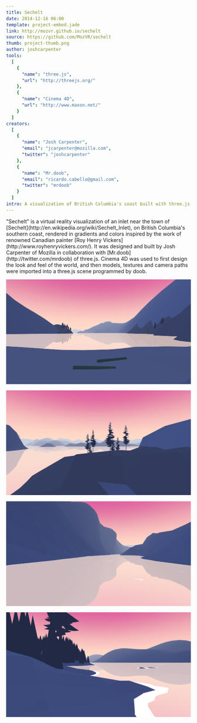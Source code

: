 ```yaml
---
title: Sechelt
date: 2014-12-16 06:00
template: project-embed.jade
link: http://mozvr.github.io/sechelt
source: https://github.com/MozVR/sechelt
thumb: project-thumb.png
author: joshcarpenter
tools:
  [
    {
      "name": "three.js",
      "url": "http://threejs.org/"
    },
    {
      "name": "Cinema 4D",
      "url": "http://www.maxon.net/"
    }
  ]
creators:
  [
    {
      "name": "Josh Carpenter",
      "email": "jcarpenter@mozilla.com",
      "twitter": "joshcarpenter"
    },
    {
      "name": "Mr.doob",
      "email": "ricardo.cabello@gmail.com",
      "twitter": "mrdoob"
    }
  ]
intro: A visualization of British Columbia's coast built with three.js and Cinema 4D.
---
```


<p class="intro h2">"Sechelt" is a virtual reality visualization of an inlet near the town of [Sechelt](http://en.wikipedia.org/wiki/Sechelt_Inlet), on British Columbia's southern coast, rendered in gradients and colors inspired by the work of renowned Canadian painter [Roy Henry Vickers](http://www.royhenryvickers.com/). It was designed and built by Josh Carpenter of Mozilla in collaboration with [Mr.doob](http://twitter.com/mrdoob) of three.js. Cinema 4D was used to first design the look and feel of the world, and then models, textures and camera paths were imported into a three.js scene programmed by doob.</p>

![Screenshot of Sechelt project](sechelt-4.png)

![Screenshot of Sechelt project](sechelt-1.png)

![Screenshot of Sechelt project](sechelt-2.png)

![Screenshot of Sechelt project](sechelt-3.png)
